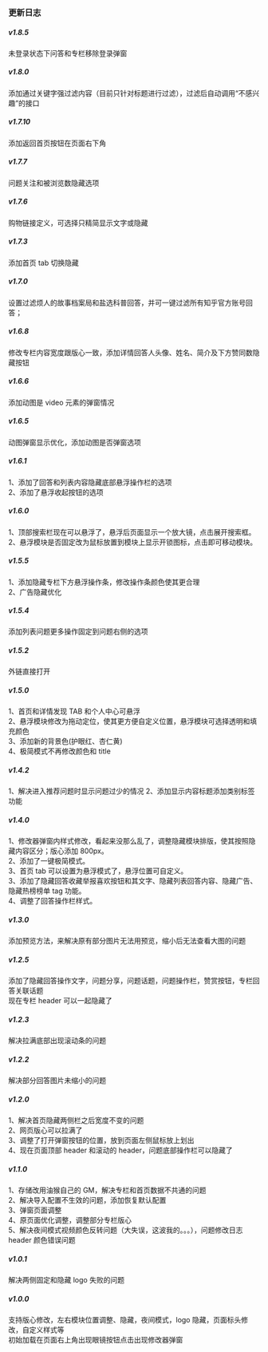 ### 更新日志

##### v1.8.5
未登录状态下问答和专栏移除登录弹窗
##### v1.8.0

添加通过关键字强过滤内容（目前只针对标题进行过滤），过滤后自动调用“不感兴趣”的接口

##### v1.7.10

添加返回首页按钮在页面右下角

##### v1.7.7

问题关注和被浏览数隐藏选项

##### v1.7.6

购物链接定义，可选择只精简显示文字或隐藏

##### v1.7.3

添加首页 tab 切换隐藏

##### v1.7.0

设置过滤烦人的故事档案局和盐选科普回答，并可一键过滤所有知乎官方账号回答；

##### v1.6.8

修改专栏内容宽度跟版心一致，添加详情回答人头像、姓名、简介及下方赞同数隐藏按钮

##### v1.6.6

添加动图是 video 元素的弹窗情况

##### v1.6.5

动图弹窗显示优化，添加动图是否弹窗选项

##### v1.6.1

1、添加了回答和列表内容隐藏底部悬浮操作栏的选项<br/>
2、添加了悬浮收起按钮的选项<br/>

##### v1.6.0

1、顶部搜索栏现在可以悬浮了，悬浮后页面显示一个放大镜，点击展开搜索框。<br/>
2、悬浮模块是否固定改为鼠标放置到模块上显示开锁图标，点击即可移动模块。<br/>

##### v1.5.5

1、添加隐藏专栏下方悬浮操作条，修改操作条颜色使其更合理<br/>
2、广告隐藏优化

##### v1.5.4

添加列表问题更多操作固定到问题右侧的选项

##### v1.5.2

外链直接打开

##### v1.5.0

1、首页和详情发现 TAB 和个人中心可悬浮<br/>
2、悬浮模块修改为拖动定位，使其更方便自定义位置，悬浮模块可选择透明和填充颜色<br/>
3、添加新的背景色(护眼红、杏仁黄)<br/>
4、极简模式不再修改颜色和 title

##### v1.4.2

1、解决进入推荐问题时显示问题过少的情况
2、添加显示内容标题添加类别标签功能

##### v1.4.0

1、修改器弹窗内样式修改，看起来没那么乱了，调整隐藏模块排版，使其按照隐藏内容区分；版心添加 800px。<br/>
2、添加了一键极简模式。<br/>
3、首页 tab 可以设置为悬浮模式了，悬浮位置可自定义。<br/>
3、添加了隐藏回答收藏举报喜欢按钮和其文字、隐藏列表回答内容、隐藏广告、隐藏热榜榜单 tag 功能。<br/>
4、调整了回答操作栏样式。

##### v1.3.0

添加预览方法，来解决原有部分图片无法用预览，缩小后无法查看大图的问题

##### v1.2.5

添加了隐藏回答操作文字，问题分享，问题话题，问题操作栏，赞赏按钮，专栏回答关联话题<br/>
现在专栏 header 可以一起隐藏了

##### v1.2.3

解决拉满底部出现滚动条的问题

##### v1.2.2

解决部分回答图片未缩小的问题

##### v1.2.0

1、解决首页隐藏两侧栏之后宽度不变的问题<br/>
2、网页版心可以拉满了<br/>
3、调整了打开弹窗按钮的位置，放到页面左侧鼠标放上划出<br/>
4、现在页面顶部 header 和滚动的 header，问题底部操作栏可以隐藏了

##### v1.1.0

1、存储改用油猴自己的 GM，解决专栏和首页数据不共通的问题<br/>
2、解决导入配置不生效的问题，添加恢复默认配置<br/>
3、弹窗页面调整<br/>
4、原页面优化调整，调整部分专栏版心<br/>
5、解决夜间模式视频颜色反转问题（大失误，这波我的。。。），问题修改日志 header 颜色错误问题

##### v1.0.1

解决两侧固定和隐藏 logo 失败的问题

##### v1.0.0

支持版心修改，左右模块位置调整、隐藏，夜间模式，logo 隐藏，页面标头修改，自定义样式等<br/>
初始加载在页面右上角出现眼镜按钮点击出现修改器弹窗
